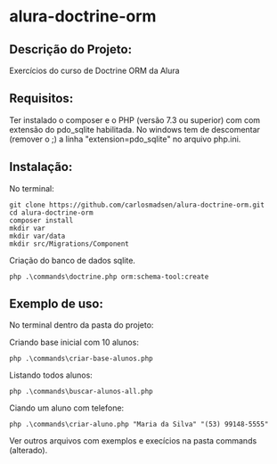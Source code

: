 # alura-doctrine-orm
## Descrição do Projeto:
Exercícios do curso de Doctrine ORM da Alura
## Requisitos:
Ter instalado o composer e o PHP (versão 7.3 ou superior) com com extensão do pdo_sqlite habilitada.
No windows tem de descomentar (remover o ;) a linha "extension=pdo_sqlite" no arquivo php.ini.
## Instalação:
No terminal: 
```
git clone https://github.com/carlosmadsen/alura-doctrine-orm.git
cd alura-doctrine-orm
composer install
mkdir var 
mkdir var/data
mkdir src/Migrations/Component
```
Criação do banco de dados sqlite.
```
php .\commands\doctrine.php orm:schema-tool:create
```
## Exemplo de uso:
No terminal dentro da pasta do projeto: 

Criando base inicial com 10 alunos: 
```
php .\commands\criar-base-alunos.php
```

Listando todos alunos: 
```
php .\commands\buscar-alunos-all.php
```

Ciando um aluno com telefone:
```
php .\commands\criar-aluno.php "Maria da Silva" "(53) 99148-5555"
```

Ver outros arquivos com exemplos e execícios na pasta commands (alterado). 